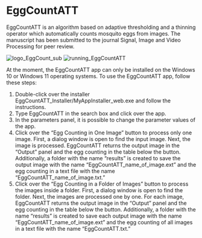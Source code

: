 # EggCountATT
EggCountATT is an algorithm based on adaptive thresholding and a thinning operator which automatically counts mosquito eggs from images.
The manuscript has been submitted to the journal Signal, Image and Video Processing for peer review. 

![logo_EggCount_sub](https://github.com/user-attachments/assets/8de74361-3ffb-4b9d-a982-6a5a708c433c)
![running_EggCountATT](https://github.com/user-attachments/assets/65b593d6-d8f2-4a0e-8c7c-586fe419fe83)

At the moment, the EggCountATT app can only be installed on the Windows 10 or Windows 11 operating systems. To use the EggCountATT app, follow these steps:
1.	Double-click over the installer EggCountATT_Installer/MyAppInstaller_web.exe and follow the instructions.
2.	Type EggCountATT in the search box and click over the app.
3.	In the parameters panel, it is possible to change the parameter values of the app. 
4.	Click over the “Egg Counting in One Image” button to process only one image. First, a dialog window is open to find the input image. Next, the image is processed. EggCountATT returns the output image in the “Output” panel and the egg counting in the table below the button. Additionally, a folder with the name “results” is created to save the output image with the name “EggCountATT_name_of_image.ext” and the egg counting in a text file with the name “EggCountATT_name_of_image.txt.”
5.	Click over the “Egg Counting in a Folder of Images” button to process the images inside a folder. First, a dialog window is open to find the folder. Next, the images are processed one by one. For each image, EggCountATT returns the output image in the “Output” panel and the egg counting in the table below the button. Additionally, a folder with the name “results” is created to save each output image with the name “EggCountATT_name_of_image.ext” and the egg counting of all images in a text file with the name “EggCountATT.txt.”
